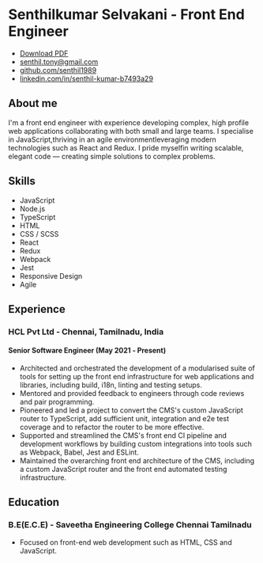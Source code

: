 # Senthilkumar Selvakani - Front End Engineer

* [Download PDF](https://github.com/senthil1989/resume/raw/master/resume.pdf)
* [senthil.tony@gmail.com](senthil.tony@gmail.com)
* [github.com/senthil1989](https://github.com/senthil1989)
* [linkedin.com/in/senthil-kumar-b7493a29](https://linkedin.com/in/senthil-kumar-b7493a29)

## About me

I'm a front end engineer with experience developing complex, high profile web
applications collaborating with both small and large teams. I specialise in
JavaScript,thriving in an agile environmentleveraging modern technologies such
as React and Redux. I pride myselfin writing scalable, elegant code — creating
simple solutions to complex problems.

## Skills

* JavaScript
* Node.js
* TypeScript
* HTML
* CSS / SCSS
* React
* Redux
* Webpack
* Jest
* Responsive Design
* Agile

## Experience

### HCL Pvt Ltd ‑ Chennai, Tamilnadu, India

#### Senior Software Engineer (May 2021 ‑ Present)

* Architected and orchestrated the development of a modularised suite of tools for setting up the front end
  infrastructure for web applications and libraries, including build, i18n, linting and testing setups.
* Mentored and provided feedback to engineers through code reviews and pair programming.
* Pioneered and led a project to convert the CMS's custom JavaScript router to TypeScript, add sufficient
  unit, integration and e2e test coverage and to refactor the router to be more effective.
* Supported and streamlined the CMS's front end CI pipeline and development workflows by building custom integrations
  into tools such as Webpack, Babel, Jest and ESLint.
* Maintained the overarching front end architecture of the CMS, including a custom JavaScript router and the front end
  automated testing infrastructure.

## Education

### B.E(E.C.E) - Saveetha Engineering College Chennai Tamilnadu

* Focused on front-end web development such as HTML, CSS and JavaScript.
